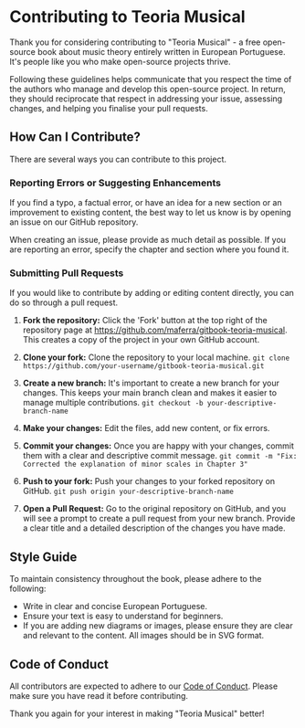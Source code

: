 # Contributing to Teoria Musical

Thank you for considering contributing to "Teoria Musical" - a free open-source book about music theory entirely written in European Portuguese. It's people like you who make open-source projects thrive.

Following these guidelines helps communicate that you respect the time of the authors who manage and develop this open-source project. In return, they should reciprocate that respect in addressing your issue, assessing changes, and helping you finalise your pull requests.

## How Can I Contribute?

There are several ways you can contribute to this project.

### Reporting Errors or Suggesting Enhancements

If you find a typo, a factual error, or have an idea for a new section or an improvement to existing content, the best way to let us know is by opening an issue on our GitHub repository.

When creating an issue, please provide as much detail as possible. If you are reporting an error, specify the chapter and section where you found it.

### Submitting Pull Requests

If you would like to contribute by adding or editing content directly, you can do so through a pull request.

1. **Fork the repository:** Click the 'Fork' button at the top right of the repository page at https://github.com/maferra/gitbook-teoria-musical. This creates a copy of the project in your own GitHub account.
2. **Clone your fork:** Clone the repository to your local machine.
`git clone https://github.com/your-username/gitbook-teoria-musical.git`

3. **Create a new branch:** It's important to create a new branch for your changes. This keeps your main branch clean and makes it easier to manage multiple contributions.
`git checkout -b your-descriptive-branch-name`

4. **Make your changes:** Edit the files, add new content, or fix errors.
5. **Commit your changes:** Once you are happy with your changes, commit them with a clear and descriptive commit message.
`git commit -m "Fix: Corrected the explanation of minor scales in Chapter 3"`

6. **Push to your fork:** Push your changes to your forked repository on GitHub.
`git push origin your-descriptive-branch-name`

7. **Open a Pull Request:** Go to the original repository on GitHub, and you will see a prompt to create a pull request from your new branch. Provide a clear title and a detailed description of the changes you have made.

## Style Guide

To maintain consistency throughout the book, please adhere to the following:

- Write in clear and concise European Portuguese.
- Ensure your text is easy to understand for beginners.
- If you are adding new diagrams or images, please ensure they are clear and relevant to the content. All images should be in SVG format.

## Code of Conduct

All contributors are expected to adhere to our [Code of Conduct](CODE_OF_CONDUCT.md). Please make sure you have read it before contributing.

Thank you again for your interest in making "Teoria Musical" better!
